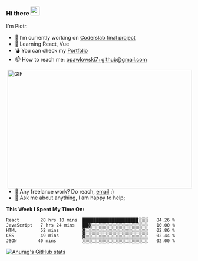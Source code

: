 ### Hi there <img src="https://media.giphy.com/media/hvRJCLFzcasrR4ia7z/giphy.gif" width="25px">


<!--
**piotrpawlowski7/piotrpawlowski7** is a ✨ _special_ ✨ repository because its `README.md` (this file) appears on your GitHub profile.

Here are some ideas to get you started:
-->

I'm Piotr.
- 🔭 I’m currently working on [Coderslab final project] 
- 🏀  Learning React, Vue
- 💣 You can check my [Portfolio]
- 📫 How to reach me: ppawlowski7+github@gmail.com

<img align="right" alt="GIF" src="https://s6.gifyu.com/images/code992f73b58d0ba400.gif" width="500" height="320" />

- 💼 Any freelance work? Do reach, [email](mailto:abhishek.naidu@cred.club) :)
- 💬 Ask me about anything, I am happy to help;

**This Week I Spent My Time On:**
<!--START_SECTION:waka-->
```text
React        28 hrs 10 mins  █████████████████████░░░░   84.26 % 
JavaScript   7 hrs 24 mins   ██▓░░░░░░░░░░░░░░░░░░░░░░   10.00 % 
HTML         52 mins         ▓░░░░░░░░░░░░░░░░░░░░░░░░   02.86 % 
CSS          49 mins         ▓░░░░░░░░░░░░░░░░░░░░░░░░   02.44 % 
JSON        40 mins          ░░░░░░░░░░░░░░░░░░░░░░░░░   02.00 % 
```
<!--END_SECTION:waka-->

[![Anurag's GitHub stats](https://github-readme-stats.vercel.app/api?username=piotrpawlowski7)](https://github.com/anuraghazra/github-readme-stats)


[//]: # (These are reference links used in the body of this note and get stripped out when the markdown processor does its job. There is no need to format nicely because it shouldn't be seen. Thanks SO - http://stackoverflow.com/questions/4823468/store-comments-in-markdown-syntax)

[Coderslab final project]: <https://github.com/piotrpawlowski7/cl_finalproject>
[Portfolio]: <https://piotrpawlowski7.github.io>
